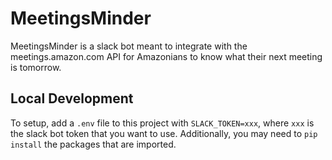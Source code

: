 # MeetingsMinder
MeetingsMinder is a slack bot meant to integrate with the meetings.amazon.com API for Amazonians to know what their next meeting is tomorrow.

## Local Development
To setup, add a `.env` file to this project with `SLACK_TOKEN=xxx`, where `xxx` is the slack bot token that you want to use. Additionally, you may need to `pip install` the packages that are imported.
